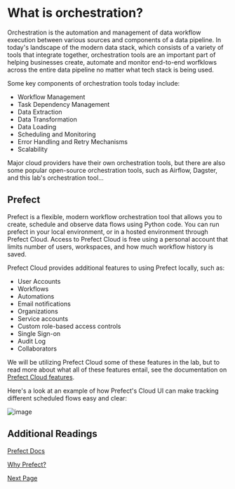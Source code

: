 # What is orchestration?

Orchestration is the automation and management of data workflow execution between various sources and components of a data pipeline. In today's landscape of the modern data stack, which consists of a variety of tools that integrate together, orchestration tools are an important part of helping businesses create, automate and monitor end-to-end worfklows across the entire data pipeline no matter what tech stack is being used. 

Some key components of orchestration tools today include:
  - Workflow Management
  - Task Dependency Management
  - Data Extraction
  - Data Transformation
  - Data Loading
  - Scheduling and Monitoring
  - Error Handling and Retry Mechanisms
  - Scalability

Major cloud providers have their own orchestration tools, but there are also some popular open-source orchestration tools, such as Airflow, Dagster, and this lab's orchestration tool...

## Prefect

Prefect is a flexible, modern workflow orchestration tool that allows you to create, schedule and observe data flows using Python code. You can run prefect in your local environment, or in a hosted environment through Prefect Cloud. Access to Prefect Cloud is free using a personal account that limits number of users, workspaces, and how much workflow history is saved. 

Prefect Cloud provides additional features to using Prefect locally, such as:
- User Accounts
- Workflows
- Automations
- Email notifications
- Organizations
- Service accounts
- Custom role-based access controls
- Single Sign-on
- Audit Log
- Collaborators 

We will be utilizing Prefect Cloud some of these features in the lab, but to read more about what all of these features entail, see the documentation on [Prefect Cloud features](https://docs.prefect.io/latest/cloud/).

Here's a look at an example of how Prefect's Cloud UI can make tracking different scheduled flows easy and clear:

![image](https://github.com/analytics8/prefect-dbt-starter/assets/111780069/06124ab9-4eb5-4eab-8d1d-54a1f45dc442)


## Additional Readings

[Prefect Docs](https://docs.prefect.io/latest/)

[Why Prefect?](https://www.prefect.io/guide/blog/why-prefect/)

[Next Page](./01_Prefect_Cloud_Setup.md)

